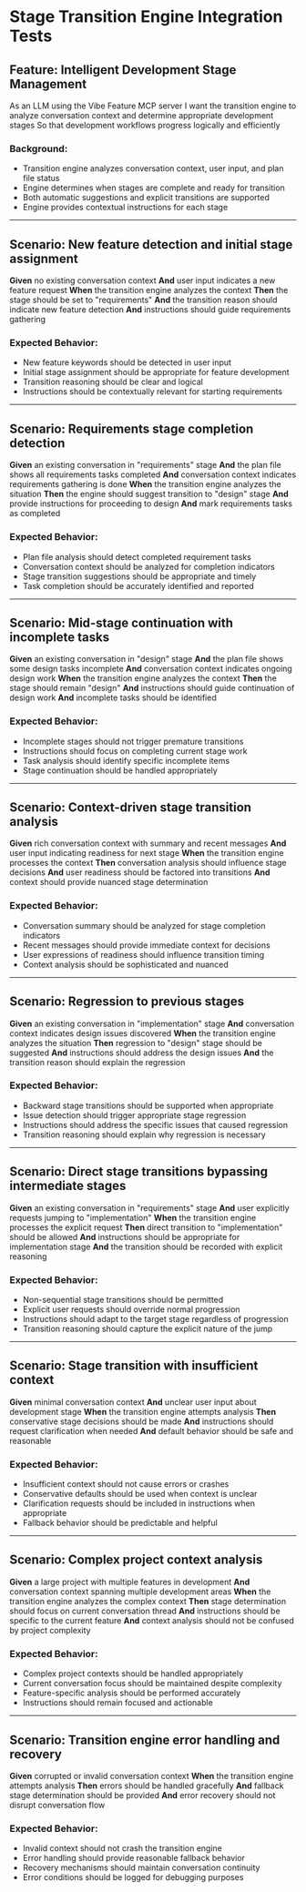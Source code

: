# Stage Transition Engine Integration Tests

## Feature: Intelligent Development Stage Management

As an LLM using the Vibe Feature MCP server
I want the transition engine to analyze conversation context and determine appropriate development stages
So that development workflows progress logically and efficiently

### Background:
- Transition engine analyzes conversation context, user input, and plan file status
- Engine determines when stages are complete and ready for transition
- Both automatic suggestions and explicit transitions are supported
- Engine provides contextual instructions for each stage

---

## Scenario: New feature detection and initial stage assignment

**Given** no existing conversation context
**And** user input indicates a new feature request
**When** the transition engine analyzes the context
**Then** the stage should be set to "requirements"
**And** the transition reason should indicate new feature detection
**And** instructions should guide requirements gathering

### Expected Behavior:
- New feature keywords should be detected in user input
- Initial stage assignment should be appropriate for feature development
- Transition reasoning should be clear and logical
- Instructions should be contextually relevant for starting requirements

---

## Scenario: Requirements stage completion detection

**Given** an existing conversation in "requirements" stage
**And** the plan file shows all requirements tasks completed
**And** conversation context indicates requirements gathering is done
**When** the transition engine analyzes the situation
**Then** the engine should suggest transition to "design" stage
**And** provide instructions for proceeding to design
**And** mark requirements tasks as completed

### Expected Behavior:
- Plan file analysis should detect completed requirement tasks
- Conversation context should be analyzed for completion indicators
- Stage transition suggestions should be appropriate and timely
- Task completion should be accurately identified and reported

---

## Scenario: Mid-stage continuation with incomplete tasks

**Given** an existing conversation in "design" stage
**And** the plan file shows some design tasks incomplete
**And** conversation context indicates ongoing design work
**When** the transition engine analyzes the context
**Then** the stage should remain "design"
**And** instructions should guide continuation of design work
**And** incomplete tasks should be identified

### Expected Behavior:
- Incomplete stages should not trigger premature transitions
- Instructions should focus on completing current stage work
- Task analysis should identify specific incomplete items
- Stage continuation should be handled appropriately

---

## Scenario: Context-driven stage transition analysis

**Given** rich conversation context with summary and recent messages
**And** user input indicating readiness for next stage
**When** the transition engine processes the context
**Then** conversation analysis should influence stage decisions
**And** user readiness should be factored into transitions
**And** context should provide nuanced stage determination

### Expected Behavior:
- Conversation summary should be analyzed for stage completion indicators
- Recent messages should provide immediate context for decisions
- User expressions of readiness should influence transition timing
- Context analysis should be sophisticated and nuanced

---

## Scenario: Regression to previous stages

**Given** an existing conversation in "implementation" stage
**And** conversation context indicates design issues discovered
**When** the transition engine analyzes the situation
**Then** regression to "design" stage should be suggested
**And** instructions should address the design issues
**And** the transition reason should explain the regression

### Expected Behavior:
- Backward stage transitions should be supported when appropriate
- Issue detection should trigger appropriate stage regression
- Instructions should address the specific issues that caused regression
- Transition reasoning should explain why regression is necessary

---

## Scenario: Direct stage transitions bypassing intermediate stages

**Given** an existing conversation in "requirements" stage
**And** user explicitly requests jumping to "implementation"
**When** the transition engine processes the explicit request
**Then** direct transition to "implementation" should be allowed
**And** instructions should be appropriate for implementation stage
**And** the transition should be recorded with explicit reasoning

### Expected Behavior:
- Non-sequential stage transitions should be permitted
- Explicit user requests should override normal progression
- Instructions should adapt to the target stage regardless of progression
- Transition reasoning should capture the explicit nature of the jump

---

## Scenario: Stage transition with insufficient context

**Given** minimal conversation context
**And** unclear user input about development stage
**When** the transition engine attempts analysis
**Then** conservative stage decisions should be made
**And** instructions should request clarification when needed
**And** default behavior should be safe and reasonable

### Expected Behavior:
- Insufficient context should not cause errors or crashes
- Conservative defaults should be used when context is unclear
- Clarification requests should be included in instructions when appropriate
- Fallback behavior should be predictable and helpful

---

## Scenario: Complex project context analysis

**Given** a large project with multiple features in development
**And** conversation context spanning multiple development areas
**When** the transition engine analyzes the complex context
**Then** stage determination should focus on current conversation thread
**And** instructions should be specific to the current feature
**And** context analysis should not be confused by project complexity

### Expected Behavior:
- Complex project contexts should be handled appropriately
- Current conversation focus should be maintained despite complexity
- Feature-specific analysis should be performed accurately
- Instructions should remain focused and actionable

---

## Scenario: Transition engine error handling and recovery

**Given** corrupted or invalid conversation context
**When** the transition engine attempts analysis
**Then** errors should be handled gracefully
**And** fallback stage determination should be provided
**And** error recovery should not disrupt conversation flow

### Expected Behavior:
- Invalid context should not crash the transition engine
- Error handling should provide reasonable fallback behavior
- Recovery mechanisms should maintain conversation continuity
- Error conditions should be logged for debugging purposes
